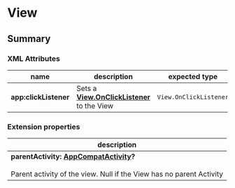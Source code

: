 # View

## Summary

### XML Attributes

| name | description | expected type |
|---|---|---|
| **app:clickListener** | Sets a [**View.OnClickListener**](https://developer.android.com/reference/android/view/View.OnClickListener) to the View | `View.OnClickListener` |

### Extension properties

| description |
|---|
| **parentActivity: [AppCompatActivity](https://developer.android.com/reference/kotlin/androidx/appcompat/app/AppCompatActivity)?**<br><br>Parent activity of the view. Null if the View has no parent Activity |

